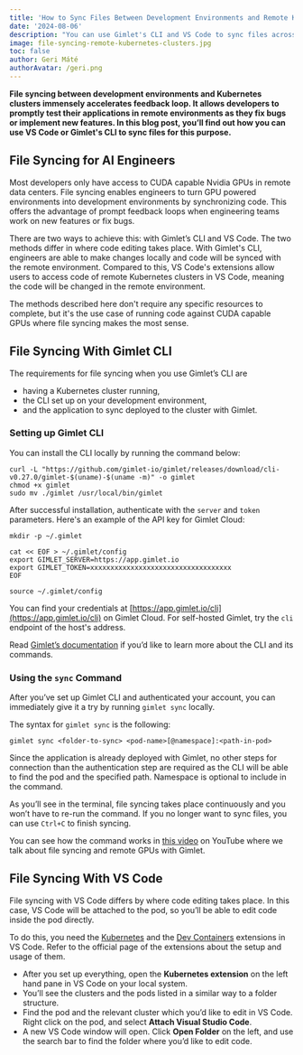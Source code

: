 ```yaml
---
title: 'How to Sync Files Between Development Environments and Remote Kubernetes Clusters'
date: '2024-08-06'
description: "You can use Gimlet's CLI and VS Code to sync files across development environments and remote Kubernetes clusters."
image: file-syncing-remote-kubernetes-clusters.jpg
toc: false
author: Geri Máté
authorAvatar: /geri.png
---
```


**File syncing between development environments and Kubernetes clusters immensely accelerates feedback loop. It allows developers to promptly test their applications in remote environments as they fix bugs or implement new features. In this blog post, you’ll find out how you can use VS Code or Gimlet's CLI to sync files for this purpose.**

## File Syncing for AI Engineers

Most developers only have access to CUDA capable Nvidia GPUs in remote data centers. File syncing enables engineers to turn GPU powered environments into development environments by synchronizing code. This offers the advantage of prompt feedback loops when engineering teams work on new features or fix bugs.

There are two ways to achieve this: with Gimlet’s CLI and VS Code. The two methods differ in where code editing takes place. With Gimlet's CLI, engineers are able to make changes locally and code will be synced with the remote environment. Compared to this, VS Code's extensions allow users to access code of remote Kubernetes clusters in VS Code, meaning the code will be changed in the remote environment.

The methods described here don't require any specific resources to complete, but it's the use case of running code against CUDA capable GPUs where file syncing makes the most sense.

## File Syncing With Gimlet CLI

The requirements for file syncing when you use Gimlet’s CLI are

- having a Kubernetes cluster running,
- the CLI set up on your development environment,
- and the application to sync deployed to the cluster with Gimlet.

### Setting up Gimlet CLI

You can install the CLI locally by running the command below:

```
curl -L "https://github.com/gimlet-io/gimlet/releases/download/cli-v0.27.0/gimlet-$(uname)-$(uname -m)" -o gimlet
chmod +x gimlet
sudo mv ./gimlet /usr/local/bin/gimlet
```

After successful installation, authenticate with the `server` and `token` parameters. Here's an example of the API key for Gimlet Cloud:

```
mkdir -p ~/.gimlet

cat << EOF > ~/.gimlet/config
export GIMLET_SERVER=https://app.gimlet.io
export GIMLET_TOKEN=xxxxxxxxxxxxxxxxxxxxxxxxxxxxxxxxxxx
EOF

source ~/.gimlet/config
```

You can find your credentials at [https://app.gimlet.io/cli](https://app.gimlet.io/cli) on Gimlet Cloud. For self-hosted Gimlet, try the `cli` endpoint of the host's address.

Read [Gimlet’s documentation](https://gimlet.io/docs/cli) if you’d like to learn more about the CLI and its commands.

### Using the `sync` Command

After you’ve set up Gimlet CLI and authenticated your account, you can immediately give it a try by running `gimlet sync` locally.

The syntax for `gimlet sync` is the following:

```
gimlet sync <folder-to-sync> <pod-name>[@namespace]:<path-in-pod>
```

Since the application is already deployed with Gimlet, no other steps for connection than the authentication step are required as the CLI will be able to find the pod and the specified path. Namespace is optional to include in the command.

As you’ll see in the terminal, file syncing takes place continuously and you won’t have to re-run the command. If you no longer want to sync files, you can use `Ctrl+C` to finish syncing.

You can see how the command works in [this video](https://youtu.be/aYvXqeJb52s?si=mknchyQpzd6FE9fM&t=223) on YouTube where we talk about file syncing and remote GPUs with Gimlet.

## File Syncing With VS Code

File syncing with VS Code differs by where code editing takes place. In this case, VS Code will be attached to the pod, so you’ll be able to edit code inside the pod directly.

To do this, you need the [Kubernetes](https://marketplace.visualstudio.com/items?itemName=ms-kubernetes-tools.vscode-kubernetes-tools) and the [Dev Containers](https://marketplace.visualstudio.com/items?itemName=ms-vscode-remote.remote-containers) extensions in VS Code. Refer to the official page of the extensions about the setup and usage of them.

- After you set up everything, open the **Kubernetes extension** on the left hand pane in VS Code on your local system.
- You’ll see the clusters and the pods listed in a similar way to a folder structure.
- Find the pod and the relevant cluster which you’d like to edit in VS Code. Right click on the pod, and select **Attach Visual Studio Code**.
- A new VS Code window will open. Click **Open Folder** on the left, and use the search bar to find the folder where you’d like to edit code.
